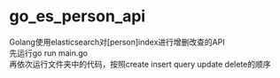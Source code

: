 # go_es_person_api
Golang使用elasticsearch对[person]index进行增删改查的API  
先运行go run main.go  
再依次运行文件夹中的代码，按照create insert query update delete的顺序  
